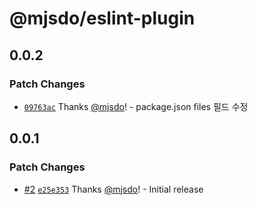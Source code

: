 # @mjsdo/eslint-plugin

## 0.0.2

### Patch Changes

- [`09763ac`](https://github.com/mjsdo/configs/commit/09763ac400927256a99eca8d0a00969971de42a6) Thanks [@mjsdo](https://github.com/mjsdo)! - package.json files 필드 수정

## 0.0.1

### Patch Changes

- [#2](https://github.com/mjsdo/configs/pull/2) [`e25e353`](https://github.com/mjsdo/configs/commit/e25e353e1a5de2982212e1b04e3431674b5f9f3b) Thanks [@mjsdo](https://github.com/mjsdo)! - Initial release

